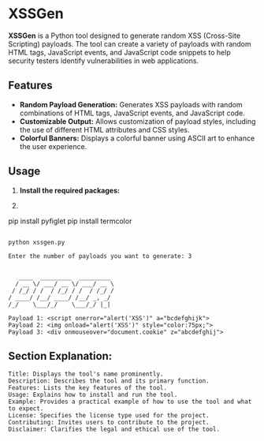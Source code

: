 # XSSGen

**XSSGen** is a Python tool designed to generate random XSS (Cross-Site Scripting) payloads. The tool can create a variety of payloads with random HTML tags, JavaScript events, and JavaScript code snippets to help security testers identify vulnerabilities in web applications.

## Features

- **Random Payload Generation:** Generates XSS payloads with random combinations of HTML tags, JavaScript events, and JavaScript code.
- **Customizable Output:** Allows customization of payload styles, including the use of different HTML attributes and CSS styles.
- **Colorful Banners:** Displays a colorful banner using ASCII art to enhance the user experience.

## Usage

1. **Install the required packages:**
2. ```sh
pip install pyfiglet
pip install termcolor
```

python xssgen.py

Enter the number of payloads you want to generate: 3


   ____  _________  _________
  / __ \/ ___/ __ \/ ___/ __ \
 / /_/ / /  / /_/ / /  / /_/ /
/ ____/ /__/ ____/ /__/ _, _/
/_/    \___/_/    \___/_/ |_|

Payload 1: <script onerror="alert('XSS')" a="bcdefghijk">
Payload 2: <img onload="alert('XSS')" style="color:75px;">
Payload 3: <div onmouseover="document.cookie" z="abcdefghij">
 ```


## Section Explanation:

    Title: Displays the tool's name prominently.
    Description: Describes the tool and its primary function.
    Features: Lists the key features of the tool.
    Usage: Explains how to install and run the tool.
    Example: Provides a practical example of how to use the tool and what to expect.
    License: Specifies the license type used for the project.
    Contributing: Invites users to contribute to the project.
    Disclaimer: Clarifies the legal and ethical use of the tool.






